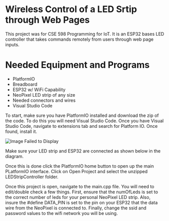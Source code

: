 # Wireless Control of a LED Srtip through Web Pages

This project was for CSE 598 Programming for IoT. It is an ESP32 bases LED controller that takes commands remotely from users through web page inputs.

# Needed Equipment and Programs
* PlatformIO
* Breadboard
* ESP32 w/ WiFi Capability
* NeoPixel LED strip of any size
* Needed connectors and wires
* Visual Studio Code

To start, make sure you have PlatformIO installed and download the zip of the code. To do this you will need Visual Studio Code.
Once you have Visual Studio Code, navigate to extensions tab and search for Platform IO. Once found, install it.

<picture>
  <source media="(prefers-color-scheme: dark)" srcset="">
  <source media="(prefers-color-scheme: light)" srcset="">
  <img alt="Image Failed to Display">
</picture>


Make sure your LED strip and ESP32 are connected as shown below in the diagram.


Once this is done click the PlatformIO home button to open up the main PLatformIO interface. Click on Open Project and select the unzipped LEDStripController folder.

Once this project is open, navigate to the main.cpp file. You will need to edit/double check a few things. First, ensure that the numOfLeds is set to the correct number of leds for your personal NeoPixel LED strip. Also, insure the #define DATA_PIN is set to the pin on your ESP32 that the data wire from the NeoPixel is connected to. Finally, change the ssid and password values to the wifi network you will be using. 




